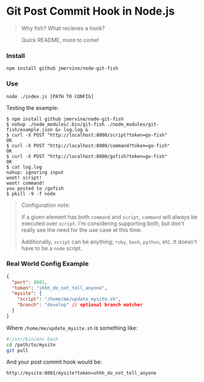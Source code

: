 # Git Post Commit Hook in Node.js

> Why fish? What recieves a hook?


> Quick README, more to come!

### Install

```
npm install github jmervine/node-git-fish
```

### Use

```
node ./index.js [PATH TO CONFIG]
```


Testing the example:

```
$ npm install github jmervine/node-git-fish
$ nohup ./node_modules/.bin/git-fish ./node_modules/git-fish/example.json &> log.log &
$ curl -X POST "http://localhost:8000/script?token=go-fish"
OK
$ curl -X POST "http://localhost:8000/command?token=go-fish"
OK
$ curl -X POST "http://localhost:8000/gofish?token=go-fish"
OK
$ cat log.log
nohup: ignoring input
woot! script!
woot! command!
you posted to /gofish
$ pkill -9 -f node
```

> Configuration note:
>
> If a given element has both `command` and `script`, `command` will always be executed over `script`. I'm considering supporting both, but don't really see the need for the use case at this time.
>
> Additionally, `script` can be anything; `ruby`, `bash`, `python`, etc. It doesn't have to be a `node` script.

### Real World Config Example

``` json
{
  "port": 8001,
  "token": "shhh_do_not_tell_anyone",
  "mysite": {
    "script": "/home/me/update_mysite.sh",
    "branch": "develop" // optional branch matcher
  }
}
```

Where `/home/me/update_mysite.sh` is something like:

``` bash
#!/usr/bin/env bash
cd /path/to/mysite
git pull
```

And your post commit hook would be:

```
http://mysite:8001/mysite?token=shhh_do_not_tell_anyone
```

